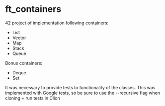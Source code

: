 # ft_containers
42 project of implementation following containers:
* List
* Vector
* Map
* Stack
* Queue

Bonus containers:
* Deque
* Set

It was necessary to provide tests to functionality of the classes. This was implemented with Google tests, so be sure to use the --recursive flag when cloning + run tests in Clion
